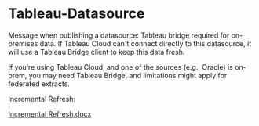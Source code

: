 # Tableau-Datasource
Message when publishing a datasource: Tableau bridge required for on-premises data. If Tableau Cloud can't connect directly to this datasource, it will use a Tableau Bridge client to keep this data fresh.

If you’re using Tableau Cloud, and one of the sources (e.g., Oracle) is on-prem, you may need Tableau Bridge, and limitations might apply for federated extracts.

Incremental Refresh:

[Incremental Refresh.docx](https://github.com/user-attachments/files/21532785/Incremental.Refresh.docx)
